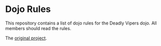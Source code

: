 Dojo Rules
==========

This repository contains a list of dojo rules for the Deadly Vipers dojo. All members should read the rules.

The [original project](https://github.com/deadlyvipers).

